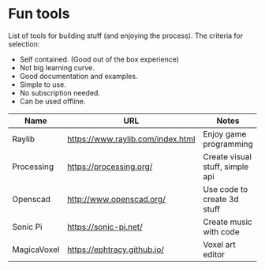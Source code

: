 # Fun tools

List of tools for building stuff (and enjoying the process).
The criteria for selection:

- Self contained. (Good out of the box experience)
- Not big learning curve.
- Good documentation and examples.
- Simple to use.
- No subscription needed.
- Can be used offline.

|Name|URL|Notes|
|----|---|-----|
|Raylib | https://www.raylib.com/index.html | Enjoy game programming |
|Processing| https://processing.org/|Create visual stuff, simple api|
|Openscad| http://www.openscad.org/| Use code to create 3d stuff |
|Sonic Pi| https://sonic-pi.net/ | Create music with code |
|MagicaVoxel | https://ephtracy.github.io/| Voxel art editor |
